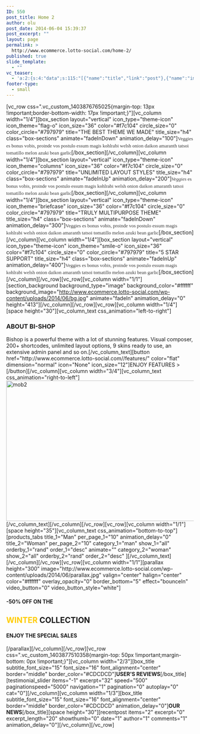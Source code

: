 ```yaml
---
ID: 550
post_title: Home 2
author: olu
post_date: 2014-06-04 15:39:37
post_excerpt: ""
layout: page
permalink: >
  http://www.ecommerce.lotto-social.com/home-2/
published: true
slide_template:
  - ""
vc_teaser:
  - 'a:2:{s:4:"data";s:115:"[{"name":"title","link":"post"},{"name":"image","image":"featured","link":"none"},{"name":"text","mode":"excerpt"}]";s:7:"bgcolor";s:0:"";}'
footer-type:
  - small
---
```

[vc_row css=".vc_custom_1403876765025{margin-top: 13px !important;border-bottom-width: 17px !important;}"][vc_column width="1/4"][box_section layout="vertical" icon_type="theme-icon" icon_theme="flag-o" icon_size="36" color="#f7c104" circle_size="0" color_circle="#797979" title="THE BEST THEME WE MADE" title_size="h4" class="box-sections" animate="fadeInDown" animation_delay="100"]<span style="color: #333333;font-family: Georgia, 'Times New Roman', 'Bitstream Charter', Times, serif;font-size: 13px;font-style: normal;font-variant: normal;font-weight: normal;letter-spacing: normal;line-height: 19px;text-align: start;text-indent: 0px;float: none;background-color: #ffffff">Veggies es bonus vobis, proinde vos postulo essum magis kohlrabi welsh onion daikon amaranth tatsoi tomatillo melon azuki bean garlic</span>[/box_section][/vc_column][vc_column width="1/4"][box_section layout="vertical" icon_type="theme-icon" icon_theme="columns" icon_size="36" color="#f7c104" circle_size="0" color_circle="#797979" title="UNLIMITED LAYOUT STYLES" title_size="h4" class="box-sections" animate="fadeInUp" animation_delay="200"]<span style="color: #333333;font-family: Georgia, 'Times New Roman', 'Bitstream Charter', Times, serif;font-size: 13px;font-style: normal;font-variant: normal;font-weight: normal;letter-spacing: normal;line-height: 19px;text-align: start;text-indent: 0px;float: none;background-color: #ffffff"><em>Veggies</em> es bonus vobis, proinde vos postulo essum magis kohlrabi welsh onion daikon amaranth tatsoi tomatillo melon azuki bean garlic</span>[/box_section][/vc_column][vc_column width="1/4"][box_section layout="vertical" icon_type="theme-icon" icon_theme="briefcase" icon_size="36" color="#f7c104" circle_size="0" color_circle="#797979" title="TRULY MULTIPURPOSE THEME" title_size="h4" class="box-sections" animate="fadeInDown" animation_delay="300"]<span style="color: #333333;font-family: Georgia, 'Times New Roman', 'Bitstream Charter', Times, serif;font-size: 13px;font-style: normal;font-variant: normal;font-weight: normal;letter-spacing: normal;line-height: 19px;text-align: start;text-indent: 0px;float: none;background-color: #ffffff">Veggies es bonus vobis, proinde vos postulo essum magis kohlrabi welsh onion daikon amaranth tatsoi tomatillo melon azuki bean garlic</span>[/box_section][/vc_column][vc_column width="1/4"][box_section layout="vertical" icon_type="theme-icon" icon_theme="smile-o" icon_size="36" color="#f7c104" circle_size="0" color_circle="#797979" title="5 STAR SUPPORT" title_size="h4" class="box-sections" animate="fadeInUp" animation_delay="400"]<span style="color: #333333;font-family: Georgia, 'Times New Roman', 'Bitstream Charter', Times, serif;font-size: 13px;font-style: normal;font-variant: normal;font-weight: normal;letter-spacing: normal;line-height: 19px;text-align: start;text-indent: 0px;float: none;background-color: #ffffff">Veggies es bonus vobis, proinde vos postulo essum magis kohlrabi welsh onion daikon amaranth tatsoi tomatillo melon azuki bean garlic</span>[/box_section][/vc_column][/vc_row][vc_row][vc_column width="1/1"][section_background background_type="image" background_color="#ffffff" background_image="http://www.ecommerce.lotto-social.com/wp-content/uploads/2014/06/bg.jpg" animate="fadeIn" animation_delay="0" height="413"][/vc_column][/vc_row][vc_row][vc_column width="1/4"][space height="30"][vc_column_text css_animation="left-to-right"]
<h3>ABOUT BI-SHOP</h3>
Bishop is a powerful theme with a lot of stunning features. Visual composer, 200+ shortcodes, unlimited layout options, 9 skins ready to use, an extensive admin panel and so on.[/vc_column_text][button href="http://www.ecommerce.lotto-social.com//features/" color="flat" dimension="normal" icon="None" icon_size="12"]ENJOY FEATURES &gt;[/button][/vc_column][vc_column width="3/4"][vc_column_text css_animation="right-to-left"]
<div><a href="http://www.ecommerce.lotto-social.com/wp-content/uploads/2014/06/mob22.png"><img class="img-responsive alignnone wp-image-1428 size-full" src="http://www.ecommerce.lotto-social.com/wp-content/uploads/2014/06/mob22.png" alt="mob2" width="796" height="376" /></a></div>
[/vc_column_text][/vc_column][/vc_row][vc_row][vc_column width="1/1"][space height="35"][vc_column_text css_animation="bottom-to-top"][products_tabs title_1="Man" per_page_1="10" animation_delay="0" title_2="Woman" per_page_2="10" category_1="man" show_1="all" orderby_1="rand" order_1="desc" animate="" category_2="woman" show_2="all" orderby_2="rand" order_2="desc" ][/vc_column_text][/vc_column][/vc_row][vc_row][vc_column width="1/1"][parallax height="300" image="http://www.ecommerce.lotto-social.com/wp-content/uploads/2014/06/parallax.jpg" valign="center" halign="center" color="#ffffff" overlay_opacity="0" border_bottom="5" effect="bounceIn" video_button="0" video_button_style="white"]
<h4>-50% OFF ON THE</h4>
<h2><span style="color: #ffcc00">WINTER</span> COLLECTION</h2>
<h4>ENJOY THE SPECIAL SALES</h4>
[/parallax][/vc_column][/vc_row][vc_row css=".vc_custom_1403877510358{margin-top: 50px !important;margin-bottom: 0px !important;}"][vc_column width="2/3"][box_title subtitle_font_size="15" font_size="16" font_alignment="center" border="middle" border_color="#CDCDCD"]<strong>USER'S REVIEWS</strong>[/box_title][testimonial_slider items="-1" excerpt="32" speed="500" paginationspeed="5000" navigation="1" pagination="0" autoplay="0" cat="0"][/vc_column][vc_column width="1/3"][box_title subtitle_font_size="15" font_size="16" font_alignment="center" border="middle" border_color="#CDCDCD" animation_delay="0"]<strong>OUR NEWS</strong>[/box_title][space height="30"][recentpost items="2" excerpt="0" excerpt_length="20" showthumb="0" date="1" author="1" comments="1" animation_delay="0"][/vc_column][/vc_row]